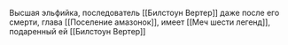 Высшая эльфийка, последователь [[Билстоун Вертер]] даже после его смерти, глава [[Поселение амазонок]], имеет [[Меч шести легенд]], подаренный ей [[Билстоун Вертер]]
